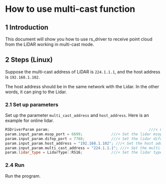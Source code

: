 # How to use multi-cast function

## 1 Introduction

This document will show you how to use rs_driver to receive point cloud from the LiDAR working in multi-cast mode.

## 2 Steps (Linux)

Suppose the multi-cast address of LiDAR is ```224.1.1.1```, and the host address is ```192.168.1.102```. 

The host address should be in the same network with the Lidar. In the other words, it can ping to the Lidar.

### 2.1 Set up parameters

Set up the  parameter ```multi_cast_address``` and ```host_address```. Here is an example for online lidar.

```c++
RSDriverParam param;                                             ///< Create a parameter object
param.input_param.msop_port = 6699;             ///< Set the lidar msop port number, the default is 6699
param.input_param.difop_port = 7788;            ///< Set the lidar difop port number, the default is 7788
param.input_param.host_address = "192.168.1.102"; ///< Set the host address.
param.input_param.multi_cast_address = "224.1.1.1"; ///< Set the multi-cast address.
param.lidar_type = LidarType::RS16;             ///< Set the lidar type. Make sure this type is correct 

```

### 2.4 Run

Run the program. 











